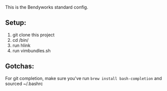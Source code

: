 This is the Bendyworks standard config.

## Setup:

1. git clone this project
2. cd <project directory>/bin/
3. run hlink
4. run vimbundles.sh

##  Gotchas:

For git completion, make sure you've run `brew install bash-completion` and sourced ~/.bashrc
